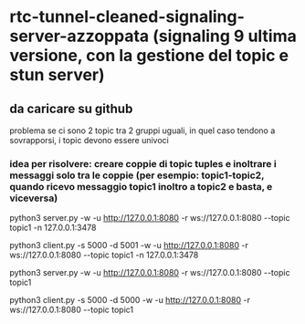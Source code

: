 # rtc-tunnel-cleaned-signaling-server-azzoppata (signaling 9 ultima versione, con la gestione del topic e stun server)
## da caricare su github

problema se ci sono 2 topic tra 2 gruppi uguali, in quel caso tendono a sovrapporsi, i topic devono essere univoci
### idea per risolvere: creare coppie di topic tuples e inoltrare i messaggi solo tra le coppie (per esempio: topic1-topic2, quando ricevo messaggio topic1 inoltro a topic2 e basta, e viceversa)

python3 server.py -w -u http://127.0.0.1:8080 -r ws://127.0.0.1:8080 --topic topic1 -n 127.0.0.1:3478

python3 client.py -s 5000 -d 5001 -w -u http://127.0.0.1:8080 -r ws://127.0.0.1:8080 --topic topic1 -n 127.0.0.1:3478



python3 server.py -w -u http://127.0.0.1:8080 -r ws://127.0.0.1:8080 --topic topic1

python3 client.py -s 5000 -d 5000 -w -u http://127.0.0.1:8080 -r ws://127.0.0.1:8080 --topic topic1



